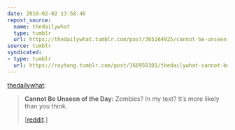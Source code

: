 ```yaml
---
date: 2010-02-02 13:58:46
repost_source:
  name: thedailywhat
  type: tumblr
  url: https://thedailywhat.tumblr.com/post/365164925/cannot-be-unseen-of-the-day-zombies-in-my-text
source: tumblr
syndicated:
- type: tumblr
  url: https://roytang.tumblr.com/post/366950301/thedailywhat-cannot-be-unseen-of-the-day
---
```


<p><a href="http://thedw.us/post/365164925/cannot-be-unseen-of-the-day-zombies-in-my-text">thedailywhat</a>:</p>
<blockquote>
<p><b>Cannot Be Unseen of the Day:</b> Zombies? In my text? It’s more likely than you think.</p>
<p>[<a href="http://www.reddit.com/r/pics/comments/awih5/zombies_in_my_text/">reddit</a>.]</p>
</blockquote>